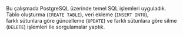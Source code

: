 Bu çalışmada PostgreSQL üzerinde temel SQL işlemleri uyguladık.  
Tablo oluşturma (`CREATE TABLE`), veri ekleme (`INSERT INTO`),  
farklı sütunlara göre güncelleme (`UPDATE`) ve farklı sütunlara göre silme (`DELETE`) işlemleri ile sorgulamalar yaptık.
